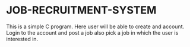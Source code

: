 # JOB-RECRUITMENT-SYSTEM
This is a simple C program. Here user will be able to create and account. Login to the account and post a job also pick a job in which the user is interested in.
